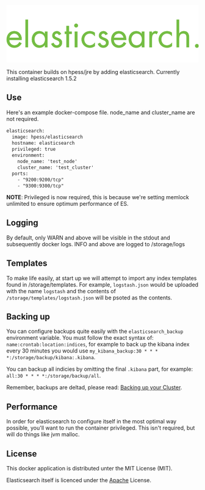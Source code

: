 ![Elasticsearch](/elasticsearch.png?raw=true "Elasticsearch")

This container builds on hpess/jre by adding elasticsearch. Currently installing elasticsearch 1.5.2

## Use
Here's an example docker-compose file.  node_name and cluster_name are not required.
```
elasticsearch:
  image: hpess/elasticsearch
  hostname: elasticsearch
  privileged: true
  environment:
    node_name: 'test_node'
    cluster_name: 'test_cluster'
  ports:
    - "9200:9200/tcp" 
    - "9300:9300/tcp" 
```
__NOTE__: Privileged is now required, this is because we're setting memlock unlimited to ensure optimum performance of ES.
 
## Logging
By default, only WARN and above will be visible in the stdout and subsequently docker logs.  INFO and above are logged to /storage/logs

## Templates
To make life easily, at start up we will attempt to import any index templates found in /storage/templates.  For example, `logstash.json` would be uploaded with the name `logstash` and the contents of `/storage/templates/logstash.json` will be psoted as the contents.

## Backing up
You can configure backups quite easily with the `elasticsearch_backup` environment variable.  You must follow the exact syntax of: `name:crontab:location:indices`, for example to back up the kibana index every 30 minutes you would use `my_kibana_backup:30 * * * *:/storage/backup/kibana:.kibana`.

You can backup all indicies by omitting the final `.kibana` part, for example: `all:30 * * * *:/storage/backup/all`.

Remember, backups are deltad, please read: [Backing up your Cluster](http://www.elastic.co/guide/en/elasticsearch/guide/current/backing-up-your-cluster.html).

## Performance
In order for elasticsearch to configure itself in the most optimal way possible, you'll want to run the container privileged.  This isn't required, but will do things like jvm malloc.

## License
This docker application is distributed unter the MIT License (MIT).

Elasticsearch itself is licenced under the [Apache](https://github.com/elastic/elasticsearch/blob/master/LICENSE.txt) License.
